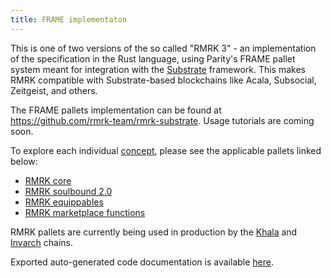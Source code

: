 ```yaml
---
title: FRAME implementaton
---
```


This is one of two versions of the so called "RMRK 3" - an implementation of the specification in
the Rust language, using Parity's FRAME pallet system meant for integration with the
[Substrate](https://substrate.io) framework. This makes RMRK compatible with Substrate-based
blockchains like Acala, Subsocial, Zeitgeist, and others.

The FRAME pallets implementation can be found at https://github.com/rmrk-team/rmrk-substrate. Usage
tutorials are coming soon.

To explore each individual [concept](/concepts), please see the applicable pallets linked below:

- [RMRK core](https://github.com/rmrk-team/rmrk-substrate/tree/main/pallets/rmrk-core)
- [RMRK soulbound 2.0](https://github.com/rmrk-team/rmrk-substrate/blob/main/pallets/rmrk-core/src/lib.rs)
- [RMRK equippables](https://github.com/rmrk-team/rmrk-substrate/tree/main/pallets/rmrk-equip)
- [RMRK marketplace functions](https://github.com/rmrk-team/rmrk-substrate/tree/main/pallets/rmrk-market)

RMRK pallets are currently being used in production by the
[Khala](https://www.phala.network/en/khala/) and [Invarch](https://invarch.network) chains.

Exported auto-generated code documentation is available
[here](https://rmrk-team.github.io/rmrk-substrate/#/).
